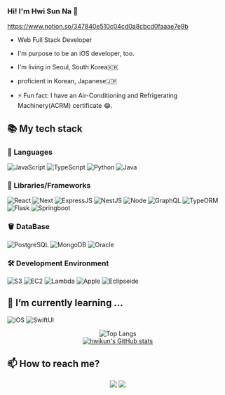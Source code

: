 ### Hi! I'm Hwi Sun Na 👋

https://www.notion.so/347840e510c04cd0a8cbcd0faaae7e9b

* Web Full Stack Developer
* I'm purpose to be an iOS developer, too.
* I'm living in Seoul, South Korea🇰🇷
* proficient in Korean, Japanese🇯🇵

* ⚡ Fun fact: I have an Air-Conditioning and Refrigerating Machinery(ACRM) certificate  😂.



## 📚 My tech stack 

### 💬 Languages

![JavaScript](https://img.shields.io/badge/-JavaScript-%23F7DF1C?style=for-the-badge&logo=javascript&logoColor=000000&labelColor=%23F7DF1C&color=%23FFCE5A)
![TypeScript](https://img.shields.io/badge/-TypeScript-007ACC?style=for-the-badge&logo=typescript&logoColor=white)
![Python](https://img.shields.io/badge/-Python-3776AB?style=for-the-badge&logo=python&logoColor=ffffff)
![Java](http://is.am/5gpr)
### 🏢 Libraries/Frameworks

![React](https://img.shields.io/badge/-React.js-61DAFB?style=for-the-badge&logo=react&logoColor=ffffff)
![Next](https://img.shields.io/badge/-next.js-000000?style=for-the-badge&logo=next.js&logoColor=ffffff)
![ExpressJS](https://img.shields.io/badge/-Express.js-000000?style=for-the-badge&logo=express&logoColor=ffffff)
![NestJS](https://img.shields.io/badge/-Nest.js-e0234e?style=for-the-badge&logo=nestjs&logoColor=ffffff)
![Node](https://img.shields.io/badge/-Node.js-43853d?style=for-the-badge&logo=Node.js&logoColor=white)
![GraphQL](https://img.shields.io/badge/-GraphQL-e10098?style=for-the-badge&logo=graphql&logoColor=ffffff)
![TypeORM](http://is.am/5gp7)
![Flask](https://img.shields.io/badge/-Flask-000000?style=for-the-badge&logo=Flask&logoColor=white)
![Springboot](https://img.shields.io/badge/-SpringBoot-6DB33F?style=for-the-badge&logo=springboot&logoColor=ffffff)




### 🪣 DataBase


![PostgreSQL](https://img.shields.io/badge/-PostgreSQL-4169E1?style=for-the-badge&logo=postgresql&logoColor=ffffff)
![MongoDB](https://img.shields.io/badge/-MongoDB-12339B?style=for-the-badge&logo=mongodb&logoColor=ffffff)
![Oracle](https://img.shields.io/badge/-Oracle-f80000?style=for-the-badge&logo=oracle&logoColor=ffffff)


### 🛠️ Development Environment

![S3](https://img.shields.io/badge/-AwsS3-569A31?style=for-the-badge&logo=amazons3&logoColor=white)
![EC2](https://img.shields.io/badge/-awsec2-000000?style=for-the-badge&logo=amazonec2&logoColor=white)
![Lambda](https://img.shields.io/badge/-lambda-FF9900?style=for-the-badge&logo=awslambda&logoColor=white)
![Apple](https://img.shields.io/badge/-Apple-000000?style=for-the-badge&logo=apple&logoColor=white)
![Eclipseide](https://img.shields.io/badge/-eclipse-2C2255?style=for-the-badge&logo=eclipseide&logoColor=white)

## 🌱 I’m currently learning ...

![iOS](https://img.shields.io/badge/-swift-F05138?style=for-the-badge&logo=swift&logoColor=white)
![SwiftUI](https://img.shields.io/badge/-SwiftUI-1841A1?style=for-the-badge&logo=swift&logoColor=ffffff)

<div align="center">
  
![Top Langs](https://github-readme-stats-sand-six-91.vercel.app/api/top-langs/?username=hwikun&layout=compact&theme=buefy)
  <br />
[![hwikun's GitHub stats](https://github-readme-stats.vercel.app/api?username=hwikun&show_icons=true&theme=buefy)](https://github.com/hwikun/github-readme-stats)
  
</div>

## 📫 How to reach me?

<p align="center">
<a href="mailto:leah8608@gmail.com"><img src="https://img.shields.io/badge/-Gmail-d14836?style=for-the-badge&logo=gmail&logoColor=white&link=mailto:leah8608@gmail.com"/></a>
<a href="https://www.instagram.com/quokka_dev/"><img src="https://img.shields.io/badge/-instagram-E4405F?style=for-the-badge&logo=instagram&logoColor=white&link=https://www.instagram.com/hwikun_0201"/></a>
</p>
